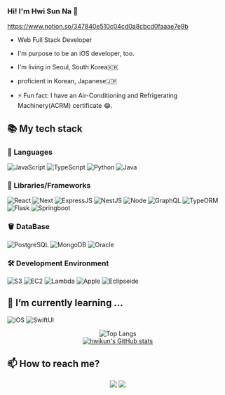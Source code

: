 ### Hi! I'm Hwi Sun Na 👋

https://www.notion.so/347840e510c04cd0a8cbcd0faaae7e9b

* Web Full Stack Developer
* I'm purpose to be an iOS developer, too.
* I'm living in Seoul, South Korea🇰🇷
* proficient in Korean, Japanese🇯🇵

* ⚡ Fun fact: I have an Air-Conditioning and Refrigerating Machinery(ACRM) certificate  😂.



## 📚 My tech stack 

### 💬 Languages

![JavaScript](https://img.shields.io/badge/-JavaScript-%23F7DF1C?style=for-the-badge&logo=javascript&logoColor=000000&labelColor=%23F7DF1C&color=%23FFCE5A)
![TypeScript](https://img.shields.io/badge/-TypeScript-007ACC?style=for-the-badge&logo=typescript&logoColor=white)
![Python](https://img.shields.io/badge/-Python-3776AB?style=for-the-badge&logo=python&logoColor=ffffff)
![Java](http://is.am/5gpr)
### 🏢 Libraries/Frameworks

![React](https://img.shields.io/badge/-React.js-61DAFB?style=for-the-badge&logo=react&logoColor=ffffff)
![Next](https://img.shields.io/badge/-next.js-000000?style=for-the-badge&logo=next.js&logoColor=ffffff)
![ExpressJS](https://img.shields.io/badge/-Express.js-000000?style=for-the-badge&logo=express&logoColor=ffffff)
![NestJS](https://img.shields.io/badge/-Nest.js-e0234e?style=for-the-badge&logo=nestjs&logoColor=ffffff)
![Node](https://img.shields.io/badge/-Node.js-43853d?style=for-the-badge&logo=Node.js&logoColor=white)
![GraphQL](https://img.shields.io/badge/-GraphQL-e10098?style=for-the-badge&logo=graphql&logoColor=ffffff)
![TypeORM](http://is.am/5gp7)
![Flask](https://img.shields.io/badge/-Flask-000000?style=for-the-badge&logo=Flask&logoColor=white)
![Springboot](https://img.shields.io/badge/-SpringBoot-6DB33F?style=for-the-badge&logo=springboot&logoColor=ffffff)




### 🪣 DataBase


![PostgreSQL](https://img.shields.io/badge/-PostgreSQL-4169E1?style=for-the-badge&logo=postgresql&logoColor=ffffff)
![MongoDB](https://img.shields.io/badge/-MongoDB-12339B?style=for-the-badge&logo=mongodb&logoColor=ffffff)
![Oracle](https://img.shields.io/badge/-Oracle-f80000?style=for-the-badge&logo=oracle&logoColor=ffffff)


### 🛠️ Development Environment

![S3](https://img.shields.io/badge/-AwsS3-569A31?style=for-the-badge&logo=amazons3&logoColor=white)
![EC2](https://img.shields.io/badge/-awsec2-000000?style=for-the-badge&logo=amazonec2&logoColor=white)
![Lambda](https://img.shields.io/badge/-lambda-FF9900?style=for-the-badge&logo=awslambda&logoColor=white)
![Apple](https://img.shields.io/badge/-Apple-000000?style=for-the-badge&logo=apple&logoColor=white)
![Eclipseide](https://img.shields.io/badge/-eclipse-2C2255?style=for-the-badge&logo=eclipseide&logoColor=white)

## 🌱 I’m currently learning ...

![iOS](https://img.shields.io/badge/-swift-F05138?style=for-the-badge&logo=swift&logoColor=white)
![SwiftUI](https://img.shields.io/badge/-SwiftUI-1841A1?style=for-the-badge&logo=swift&logoColor=ffffff)

<div align="center">
  
![Top Langs](https://github-readme-stats-sand-six-91.vercel.app/api/top-langs/?username=hwikun&layout=compact&theme=buefy)
  <br />
[![hwikun's GitHub stats](https://github-readme-stats.vercel.app/api?username=hwikun&show_icons=true&theme=buefy)](https://github.com/hwikun/github-readme-stats)
  
</div>

## 📫 How to reach me?

<p align="center">
<a href="mailto:leah8608@gmail.com"><img src="https://img.shields.io/badge/-Gmail-d14836?style=for-the-badge&logo=gmail&logoColor=white&link=mailto:leah8608@gmail.com"/></a>
<a href="https://www.instagram.com/quokka_dev/"><img src="https://img.shields.io/badge/-instagram-E4405F?style=for-the-badge&logo=instagram&logoColor=white&link=https://www.instagram.com/hwikun_0201"/></a>
</p>
